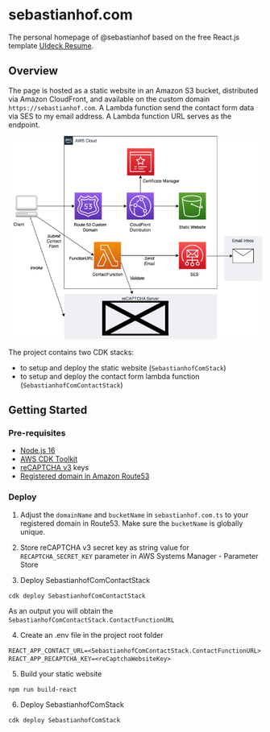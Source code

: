 # sebastianhof.com

The personal homepage of @sebastianhof based on the free React.js template [UIdeck Resume](https://uideck.com/templates/resume-react/).

## Overview

The page is hosted as a static website in an Amazon S3 bucket, distributed via Amazon CloudFront, and available on the custom domain `https://sebastianhof.com`.
A Lambda function send the contact form data via SES to my email address. A Lambda function URL serves as the endpoint.

![architecture](arch.png)

The project contains two CDK stacks:

- to setup and deploy the static website (`SebastianhofComStack`)
- to setup and deploy the contact form lambda function (`SebastianhofComContactStack`)

## Getting Started

### Pre-requisites

- [Node.js 16](https://nodejs.org/en/download/current/)
- [AWS CDK Toolkit](https://docs.aws.amazon.com/cdk/v2/guide/cli.html)
- [reCAPTCHA v3](https://www.google.com/recaptcha/admin) keys
- [Registered domain in Amazon Route53](https://docs.aws.amazon.com/Route53/latest/DeveloperGuide/domain-register.html)


### Deploy

1. Adjust the `domainName` and `bucketName` in `sebastianhof.com.ts` to your registered domain in Route53. Make sure the `bucketName` is globally unique.

2. Store reCAPTCHA v3 secret key as string value for `RECAPTCHA_SECRET_KEY` parameter in AWS Systems Manager - Parameter Store

3. Deploy SebastianhofComContactStack

```
cdk deploy SebastianhofComContactStack
```

As an output you will obtain the `SebastianhofComContactStack.ContactFunctionURL`

4. Create an .env file in the project root folder

```
REACT_APP_CONTACT_URL=<SebastianhofComContactStack.ContactFunctionURL>
REACT_APP_RECAPTCHA_KEY=<reCaptchaWebsiteKey>
```

5. Build your static website

```
npm run build-react
```

6. Deploy SebastianhofComStack

```
cdk deploy SebastianhofComStack
```
